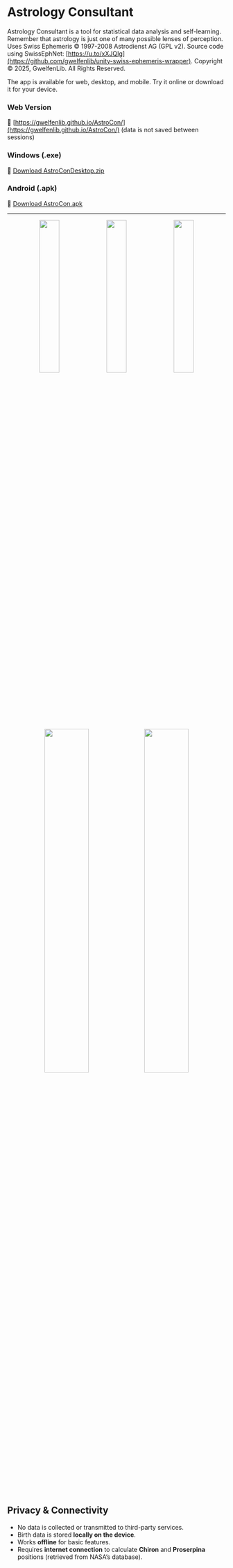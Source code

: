 # Astrology Consultant

Astrology Consultant is a tool for statistical data analysis and self-learning. Remember that astrology is just one of many possible lenses of perception. Uses Swiss Ephemeris © 1997-2008 Astrodienst AG (GPL v2). Source code using SwissEphNet: [https://u.to/xXJQIg](https://github.com/gwelfenlib/unity-swiss-ephemeris-wrapper). Copyright © 2025, GwelfenLib. All Rights Reserved.

The app is available for web, desktop, and mobile. Try it online or download it for your device.

### Web Version

🔗 [https://gwelfenlib.github.io/AstroCon/](https://gwelfenlib.github.io/AstroCon/) (data is not saved between sessions)

### Windows (.exe)

🔗 [Download AstroConDesktop.zip](https://github.com/gwelfenlib/Astrology-Consultant-app/raw/refs/heads/main/Desktop/AstroConDesktop.zip)

### Android (.apk)

🔗 [Download AstroCon.apk](https://github.com/gwelfenlib/Astrology-Consultant-app/raw/refs/heads/main/Mobile/AstroCon.apk)


---


<div align="center"> <img src="https://github.com/user-attachments/assets/cabb3bb0-aa9a-4626-9734-f3678d2ae7a1" width="30%" /> <img src="https://github.com/user-attachments/assets/8972b335-2e10-4542-842d-326c583667a7" width="30%" /> <img src="https://github.com/user-attachments/assets/b4c177ec-e214-4bd2-ba05-5530a98fd0d6" width="30%" /> </div>

<div align="center"> <img src="https://github.com/user-attachments/assets/de3ba575-14c7-4cb1-8b96-717e81eeb27c" width="45%" /> <img src="https://github.com/user-attachments/assets/33db89d5-8ca6-43f6-b7be-638db19ed559" width="45%" /> </div>


## Privacy & Connectivity

* No data is collected or transmitted to third-party services.
* Birth data is stored **locally on the device**.
* Works **offline** for basic features.
* Requires **internet connection** to calculate **Chiron** and **Proserpina** positions (retrieved from NASA’s database).

